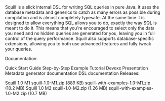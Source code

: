 Squill is a slick internal DSL for writing SQL queries in pure Java. It uses the database metadata and generics to catch as many errors as possible during compilation and is almost completely typesafe. At the same time it is designed to allow everything SQL allows you to do, exactly the way SQL is meant to do it. This means that you're encouraged to select only the data you need and no hidden queries are generated for you, leaving you in full control of the query performance. Squill also supports database-specific extensions, allowing you to both use advanced features and fully tweak your queries.

Documentation:

Quick Start Guide
Step-by-Step Example Tutorial
Devoxx Presentation
Metadata generator documentation
DSL documentation
Releases:

Squill 1.0 M1
squill-1.0-M1.zip (889 KB)
squill-with-examples-1.0-M1.zip (10.2 MB)
Squill 1.0 M2
squill-1.0-M2.zip (1.26 MB)
squill-with-examples-1.0-M2.zip (10.7 MB)
